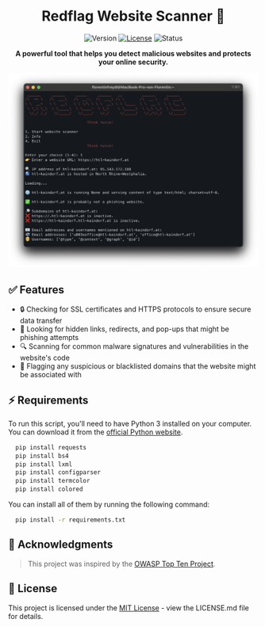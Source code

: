 <h1 align="center">Redflag Website Scanner 🚩</h1>
  
<p align="center">
  <img src="https://img.shields.io/badge/version-v0.1-mgreen" alt="Version">
  <a href="#license"><img src="https://img.shields.io/badge/License-MIT-blue" alt="License"></a>
  <img src="https://img.shields.io/badge/status-alpha-red" alt="Status">
</p>

<p align="center"><b>A powerful tool that helps you detect malicious websites and protects your online security.</b></p>

![Redflag](https://github.com/ffreydl/Redflag-scanner/blob/main/assets/img/preview.png?raw=true)

## ✅ Features

- 🔒 Checking for SSL certificates and HTTPS protocols to ensure secure data transfer
- 👥 Looking for hidden links, redirects, and pop-ups that might be phishing attempts
- 🔍 Scanning for common malware signatures and vulnerabilities in the website's code
- 🚫 Flagging any suspicious or blacklisted domains that the website might be associated with


## ⚡ Requirements

To run this script, you'll need to have Python 3 installed on your computer. You can download it from the [official Python website](https://www.python.org/downloads/).

```bash
  pip install requests
  pip install bs4
  pip install lxml
  pip install configparser
  pip install termcolor 
  pip install colored
```

You can install all of them by running the following command:

```bash
  pip install -r requirements.txt
```

## 🙋 Acknowledgments
> This project was inspired by the [OWASP Top Ten Project](https://owasp.org/www-project-top-ten/).


## 📝 License

This project is licensed under the [MIT License](https://choosealicense.com/licenses/mit/) - view the LICENSE.md file for details.
